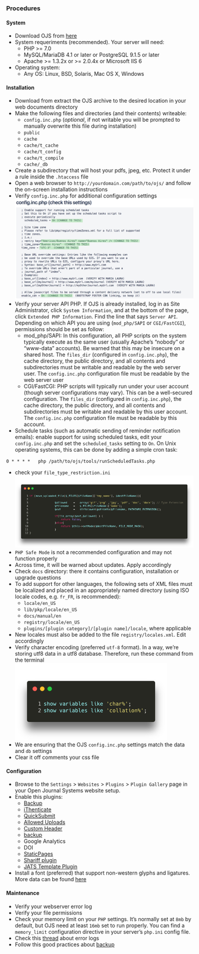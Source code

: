 ### Procedures
#### System
* Download OJS from [here](https://pkp.sfu.ca/ojs/ojs_download/)
* System requeriments (recommended). Your server will need:
	- PHP >= 7.0
	- MySQL/MariaDB 4.1 or later or PostgreSQL 9.1.5 or later
	- Apache >= 1.3.2x or >= 2.0.4x or Microsoft IIS 6
* Operating system: 
	- Any OS: Linux, BSD, Solaris, Mac OS X, Windows
#### Installation
* Download from extract the OJS archive to the desired location in your web documents directory
* Make the following files and directories (and their contents) writeable:
	- `config.inc.php` (_optional_, if not writable you will be prompted to manually overwrite this file during installation)
	- `public`
	- `cache`
	- `cache/t_cache`
	- `cache/t_config`
	- `cache/t_compile`
	- `cache/_db`
* Create a subdirectory that will host your pdfs, jpeg, etc. Protect it under a rule inside the `.htaccess` file
* Open a web browser to `http://yourdomain.com/path/to/ojs/` and follow the on-screen installation instructions
* Verify `config.inc.php` for additional configuration settings
![config.php.jpg](/images/4241243587-config-php.jpg)
* Verify your server API PHP. If OJS is already installed, log in as Site Administrator, click `System Information`, and at the bottom of the page, click `Extended PHP Information`. Find the line that says `Server API`. Depending on which API you are using (`mod_php/SAPI` or `CGI/FastCGI`), permissions should be set as follow: 
	- mod_php/SAPI: In this configuration, all PHP scripts on the system typically execute as the same user (usually Apache’s “nobody” or “www-data” accounts). Be warned that this may be insecure on a shared host. The `files_dir` (configured in `config.inc.php`), the cache directory, the public directory, and all contents and subdirectories must be writable and readable by the web server user. The `config.inc.php` configuration file must be readable by the web server user
	- CGI/FastCGI: PHP scripts will typically run under your user account (though server configurations may vary). This can be a well-secured configuration. The `files_dir` (configured in `config.inc.php`), the cache directory, the public directory, and all contents and subdirectories must be writable and readable by this user account. The `config.inc.php` configuration file must be readable by this account.
* Schedule tasks (such as automatic sending of reminder notification emails): enable support for using scheduled tasks, edit your `config.inc.php` and set the `scheduled_tasks` setting to `On`. On Unix operating systems, this can be done by adding a simple cron task:

```# crontab -e www
0 * * * *	php /path/to/ojs/tools/runScheduledTasks.php
```

* check your `file_type_restriction.ini`
![configini.png](/images/3968091645-configini.png)
* `PHP Safe Mode` is not a recommended configuration and may not function properly
* Across time, it will be warned about updates. Apply accordingly
* Check `docs` directory: there it contains configuration, installation or upgrade questions
* To add support for other languages, the following sets of XML files must be localized and placed in an appropriately named directory (using ISO locale 
codes, e.g. `fr_FR`, is recommended):
	- `locale/en_US`
	- `lib/pkp/locale/en_US`
	- `docs/manual/en`
	- `registry/locale/en_US`
	- `plugins/[plugin category]/[plugin name]/locale`, where applicable
* New locales must also be added to the file `registry/locales.xml`. Edit accordingly
* Verify character encoding (preferred `utf-8` format). In a way, we’re storing utf8 data in a utf8 database. Therefore, run these command from the terminal
![code.png](/images/3542055665-carbon.png)
* We are ensuring that the OJS `config.inc.php` settings match the data and `db` settings
* Clear it off comments your css file

#### Configuration
* Browse to the `Settings` > `Websites` > `Plugins` > `Plugin Gallery` page in your Open Journal Systems website setup.
* Enable this plugins:
     * [Backup](https://github.com/asmecher/backup)
     * [iThenticate](https://github.com/asmecher/plagiarism)
     * [QuickSubmit](https://github.com/pkp/quickSubmit)
     * [Allowed Uploads](https://github.com/ajnyga/allowedUploads)
     * [Custom Header](https://github.com/asmecher/customHeader/)
     * [backup](https://github.com/asmecher/backup)
     * Google Analytics
     * DOI
     * [StaticPages](https://github.com/pkp/staticPages)
     * [Shariff plugin](https://github.com/ojsde/shariff)
     * [JATS Template Plugin](https://github.com/asmecher/jatsTemplate/)
* Install a font (preferred) that support non-western glyphs and ligatures. More data can be found [here](/typography/fonts.md)

#### Maintenance
* Verify your webserver error log
* Verify your file permissions
* Check your memory limit on your `PHP` settings. It’s normally set at `8mb` by default, but OJS need at least `16mb` set to run properly. You can find a `memory_limit` configuration directive in your server’s `php.ini` config file.
* Check this [thread](https://bitbucket.org/imhicihu/open-journal-system-ojs-project/src/master/Error_PHP_Console_log.md) about error logs
* Follow this good practices about [backup](Backup.md)

